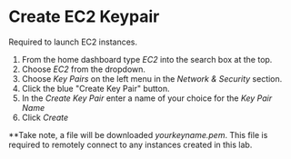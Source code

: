 # Create EC2 Keypair
Required to launch EC2 instances.

1. From the home dashboard type *EC2* into the search box at the top.
2. Choose *EC2* from the dropdown.
3. Choose *Key Pairs* on the left menu in the *Network & Security* section.
4. Click the blue "Create Key Pair" button.
5. In the *Create Key Pair* enter a name of your choice for the *Key Pair Name*
6. Click *Create*

**Take note, a file will be downloaded *yourkeyname.pem*. This file is required to remotely connect to any instances created in this lab.
<!--stackedit_data:
eyJoaXN0b3J5IjpbNTgyODcwOTc1LDE3MDg4Nzc5MzUsOTUzMD
Y4MDUyXX0=
-->
